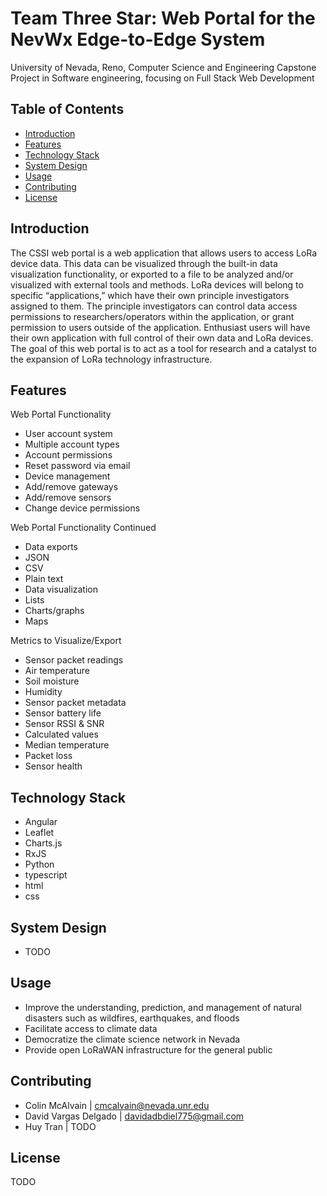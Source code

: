 # Team Three Star: Web Portal for the NevWx Edge-to-Edge System
University of Nevada, Reno, Computer Science and Engineering Capstone Project in Software engineering, focusing on Full Stack Web Development

## Table of Contents

- [Introduction](#introduction)
- [Features](#features)
- [Technology Stack](#Technology-stack)
- [System Design](#system-design)
- [Usage](#usage)
- [Contributing](#contributing)
- [License](#license)

## Introduction

The CSSI web portal is a web application that allows users to access LoRa device
data. This data can be visualized through the built-in data visualization functionality, or
exported to a file to be analyzed and/or visualized with external tools and methods.
LoRa devices will belong to specific “applications,” which have their own principle
investigators assigned to them. The principle investigators can control data access
permissions to researchers/operators within the application, or grant permission to
users outside of the application. Enthusiast users will have their own application with
full control of their own data and LoRa devices. The goal of this web portal is to act as
a tool for research and a catalyst to the expansion of LoRa technology infrastructure.

## Features

Web Portal Functionality
- User account system
- Multiple account types
- Account permissions
- Reset password via email
- Device management
- Add/remove gateways
- Add/remove sensors
- Change device permissions

Web Portal Functionality Continued
- Data exports
- JSON
- CSV
- Plain text
- Data visualization
- Lists
- Charts/graphs
- Maps

Metrics to Visualize/Export
- Sensor packet readings
- Air temperature
- Soil moisture
- Humidity
- Sensor packet metadata
- Sensor battery life
- Sensor RSSI & SNR
- Calculated values
- Median temperature
- Packet loss
- Sensor health

## Technology Stack
- Angular
- Leaflet
- Charts.js
- RxJS
- Python
- typescript
- html
- css


## System Design
- TODO

## Usage

- Improve the understanding, prediction, and management of natural disasters such as wildfires, earthquakes, and floods
- Facilitate access to climate data
- Democratize the climate science network in Nevada
- Provide open LoRaWAN infrastructure for the general public

## Contributing

- Colin McAlvain | cmcalvain@nevada.unr.edu
- David Vargas Delgado | davidadbdiel775@gmail.com
- Huy Tran | TODO

## License

TODO